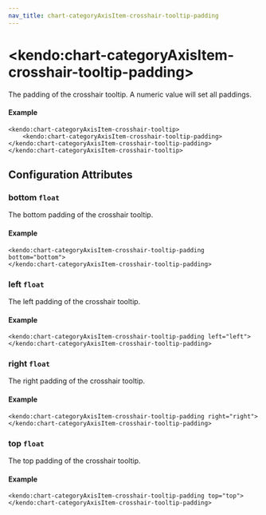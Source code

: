 ```yaml
---
nav_title: chart-categoryAxisItem-crosshair-tooltip-padding
---
```


# \<kendo:chart-categoryAxisItem-crosshair-tooltip-padding\>

The padding of the crosshair tooltip. A numeric value will set all paddings.

#### Example
    <kendo:chart-categoryAxisItem-crosshair-tooltip>
        <kendo:chart-categoryAxisItem-crosshair-tooltip-padding></kendo:chart-categoryAxisItem-crosshair-tooltip-padding>
    </kendo:chart-categoryAxisItem-crosshair-tooltip>

## Configuration Attributes

### bottom `float`

The bottom padding of the crosshair tooltip.

#### Example
    <kendo:chart-categoryAxisItem-crosshair-tooltip-padding bottom="bottom">
    </kendo:chart-categoryAxisItem-crosshair-tooltip-padding>

### left `float`

The left padding of the crosshair tooltip.

#### Example
    <kendo:chart-categoryAxisItem-crosshair-tooltip-padding left="left">
    </kendo:chart-categoryAxisItem-crosshair-tooltip-padding>

### right `float`

The right padding of the crosshair tooltip.

#### Example
    <kendo:chart-categoryAxisItem-crosshair-tooltip-padding right="right">
    </kendo:chart-categoryAxisItem-crosshair-tooltip-padding>

### top `float`

The top padding of the crosshair tooltip.

#### Example
    <kendo:chart-categoryAxisItem-crosshair-tooltip-padding top="top">
    </kendo:chart-categoryAxisItem-crosshair-tooltip-padding>

